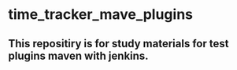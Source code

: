# time_tracker_mave_plugins
## This repositiry is for study materials for test plugins maven with jenkins.
